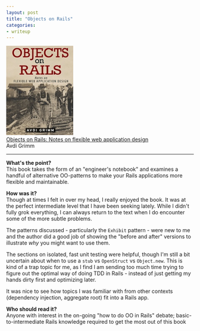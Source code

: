 ```yaml
---
layout: post
title: "Objects on Rails"
categories:
- writeup
---
```


![](/static/objects-on-rails.jpg)  
[Objects on Rails: Notes on flexible web application design][link]   
Avdi Grimm       

---

**What's the point?**  
This book takes the form of an "engineer's notebook" and examines a handful of 
alternative OO-patterns to make your Rails applications more flexible and maintainable.

**How was it?**  
Though at times I felt in over my head, I really enjoyed the book. It was at the perfect
intermediate level that I have been seeking lately. While I didn't fully grok everything,
I can always return to the text when I do encounter some of the more subtle problems.

The patterns discussed - particularly the `Exhibit` pattern - were new to me and the 
author did a good job of showing the "before and after" versions to illustrate *why* you
might want to use them.

The sections on isolated, fast unit testing were helpful, though I'm still a bit 
uncertain about when to use a `stub` vs `OpenStruct` vs `Object.new`. This is kind of a 
trap topic for me, as I find I am sending too much time trying to figure out the 
optimal way of doing TDD in Rails - instead of just getting my hands dirty first and 
optimizing later.

It was nice to see how topics I was familiar with from other contexts (dependency 
injection, aggregate root) fit into a Rails app.

**Who should read it?**  
Anyone with interest in the on-going "how to do OO in Rails" debate; 
basic-to-intermediate Rails knowledge required to get the most out of this book

[link]: http://objectsonrails.com/

